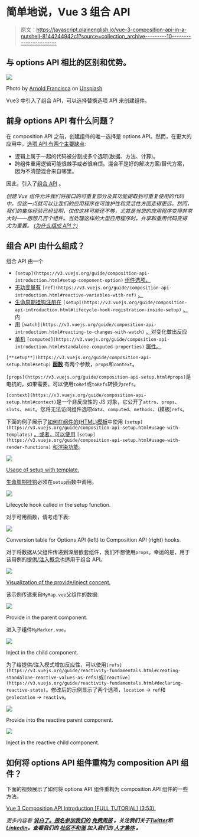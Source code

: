 # 简单地说，Vue 3 组合 API

> 原文：<https://javascript.plainenglish.io/vue-3-composition-api-in-a-nutshell-8144244942c1?source=collection_archive---------10----------------------->

## 与 options API 相比的区别和优势。

![](img/cb2d63804e8b139bdcc2a646d7ae58f0.png)

Photo by [Arnold Francisca](https://unsplash.com/@clark_fransa?utm_source=medium&utm_medium=referral) on [Unsplash](https://unsplash.com?utm_source=medium&utm_medium=referral)

Vue3 中引入了组合 API，可以选择替换选项 API 来创建组件。

## 前身 options API 有什么问题？

在 composition API 之前，创建组件的唯一选择是 options API。然而，在更大的应用中，[选项 API 有两个主要缺点](https://youtu.be/bwItFdPt-6M?t=165):

*   逻辑上属于一起的代码被分割成多个选项(数据、方法、计算)。
*   跨组件重用逻辑可能很棘手或者很麻烦。混合不是好的解决方案/替代方案，因为不清楚混合来自哪里。

因此，引入了[组合 API](https://v3.vuejs.org/guide/composition-api-introduction.html#introduction) 。

*创建 Vue 组件允许我们将接口的可重复部分及其功能提取到可重复使用的代码中。仅这一点就可以让我们的应用程序在可维护性和灵活性方面走得更远。然而，我们的集体经验已经证明，仅仅这样可能还不够，尤其是当您的应用程序变得非常大时——想想几百个组件。当处理这样的大型应用程序时，共享和重用代码变得尤为重要。* [*(为什么组成 API？)*](https://v3.vuejs.org/guide/composition-api-introduction.html#why-composition-api)

## 组合 API 由什么组成？

组合 API 由一个

*   `[setup](https://v3.vuejs.org/guide/composition-api-introduction.html#setup-component-option)` [组件选项，](https://v3.vuejs.org/guide/composition-api-introduction.html#setup-component-option)
*   [无功变量有](https://v3.vuejs.org/guide/composition-api-introduction.html#reactive-variables-with-ref) `[ref](https://v3.vuejs.org/guide/composition-api-introduction.html#reactive-variables-with-ref)` [、](https://v3.vuejs.org/guide/composition-api-introduction.html#reactive-variables-with-ref)
*   [生命周期挂钩注册在](https://v3.vuejs.org/guide/composition-api-introduction.html#lifecycle-hook-registration-inside-setup) `[setup](https://v3.vuejs.org/guide/composition-api-introduction.html#lifecycle-hook-registration-inside-setup)` [、](https://v3.vuejs.org/guide/composition-api-introduction.html#lifecycle-hook-registration-inside-setup)内
*   [用](https://v3.vuejs.org/guide/composition-api-introduction.html#reacting-to-changes-with-watch) `[watch](https://v3.vuejs.org/guide/composition-api-introduction.html#reacting-to-changes-with-watch)` [、](https://v3.vuejs.org/guide/composition-api-introduction.html#reacting-to-changes-with-watch)对变化做出反应
*   [单机](https://v3.vuejs.org/guide/composition-api-introduction.html#standalone-computed-properties) `[computed](https://v3.vuejs.org/guide/composition-api-introduction.html#standalone-computed-properties)` [属性。](https://v3.vuejs.org/guide/composition-api-introduction.html#standalone-computed-properties)

`[**setup**](https://v3.vuejs.org/guide/composition-api-setup.html#setup)` [**函数**](https://v3.vuejs.org/guide/composition-api-setup.html#setup) 有两个参数，`props`和`context`。

`[props](https://v3.vuejs.org/guide/composition-api-setup.html#props)`是电抗的，如果需要，可以使用`toRef`或`toRefs`转换为`refs`。

`[context](https://v3.vuejs.org/guide/composition-api-setup.html#context)`是一个非反应性的 JS 对象，它公开了`attrs`、`props`、`slots`、`emit`。您将无法访问组件选项`data`、`computed`、`methods`、(模板)`refs`。

下面的例子展示了[如何在组件的(HTML)模板](https://v3.vuejs.org/guide/composition-api-setup.html#usage-with-templates)中使用 `[setup](https://v3.vuejs.org/guide/composition-api-setup.html#usage-with-templates)` [。或者，](https://v3.vuejs.org/guide/composition-api-setup.html#usage-with-templates)[可以使用](https://v3.vuejs.org/guide/composition-api-setup.html#usage-with-render-functions) `[setup](https://v3.vuejs.org/guide/composition-api-setup.html#usage-with-render-functions)` [和渲染功能](https://v3.vuejs.org/guide/composition-api-setup.html#usage-with-render-functions)。

![](img/8ab374a072ac0a016786034db67640f2.png)

[Usage of setup with template.](https://v3.vuejs.org/guide/composition-api-setup.html#usage-with-templates)

[生命周期挂钩](https://v3.vuejs.org/guide/composition-api-lifecycle-hooks.html)必须在`setup`函数中调用。

![](img/0be2fce25e8d304e42364f2b32a2aa17.png)

Lifecycle hook called in the setup function.

对于可用函数，请考虑下表:

![](img/411e32175788eebbf38647e905fdcb42.png)

Conversion table for Options API (left) to Composition API (right) hooks.

对于将数据从父组件传递到深层嵌套组件，我们不想使用`props`。幸运的是，用于该用例的[提供/注入概念](https://v3.vuejs.org/guide/component-provide-inject.html#provide-inject)也适用于组合 API。

![](img/0ab5c0bcae00c353c3d2dd472d059c4a.png)

[Visualization of the provide/inject concept.](https://v3.vuejs.org/guide/component-provide-inject.html#provide-inject)

该示例传递来自`MyMap.vue`父组件的数据:

![](img/4ac99efb933b6e2bd81b4b05149f9622.png)

Provide in the parent component.

进入子组件`MyMarker.vue`。

![](img/47c82dd5d6c75370011dc0b77992264c.png)

Inject in the child component.

为了给提供/注入模式增加反应性，可以使用`[refs](https://v3.vuejs.org/guide/reactivity-fundamentals.html#creating-standalone-reactive-values-as-refs)`或`[reactive](https://v3.vuejs.org/guide/reactivity-fundamentals.html#declaring-reactive-state)`。修改后的示例显示了两个选项，`location` → `ref`和`geolocation` → `reactive`。

![](img/6121af8bb863a296a2ca7eca49c9af72.png)

Provide into the reactive parent component.

![](img/4330fc62287432a0b852c3201da6c4e1.png)

Inject in the reactive child component.

## **如何将 options API 组件重构为 composition API 组件？**

下面的视频展示了如何将 options API 组件重构为 composition API 组件的一些方法。

[Vue 3 Composition API Introduction [FULL TUTORIAL] (3:53).](https://youtu.be/bwItFdPt-6M?t=233)

*更多内容看* [***说白了。报名参加我们的***](https://plainenglish.io/) **[***免费周报***](http://newsletter.plainenglish.io/) *。关注我们关于*[***Twitter***](https://twitter.com/inPlainEngHQ)*和*[***LinkedIn***](https://www.linkedin.com/company/inplainenglish/)*。查看我们的* [***社区不和谐***](https://discord.gg/GtDtUAvyhW) *加入我们的* [***人才集体***](https://inplainenglish.pallet.com/talent/welcome) *。***